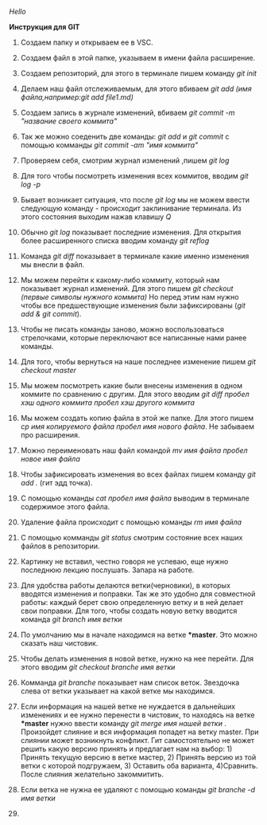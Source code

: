
*Hello*

**Инструкция для GIT**

1. Создаем папку и открываем ее в VSC.

2. Создаем файл в этой папке, указываем в имени файла расширение.

3. Создаем репозиторий, для этого в терминале пишем команду *git init*

4. Делаем наш файл отслеживаемым, для этого вбиваем *git add (имя файла,например:git add  file1.md)*

5. Создаем запись в журнале изменений, вбиваем *git commit -m "название своего коммита"*

6. Так же можно соеденить две команды: *git add* и *git commit* с помощью комманды *git commit -am "имя коммита"*

7. Проверяем себя, смотрим журнал изменений ,пишем *git log*

8. Для того чтобы посмотреть изменения всех коммитов, вводим *git log -p*

9. Бывает возникает ситуация, что после *git log* мы не можем ввести следующую команду - происходит заклинивание терминала. Из этого состояния выходим нажав клавишу *Q*

10. Обычно *git log* показывает последние изменения. Для открытия более расширенного списка вводим команду *git reflog*

11. Команда *git diff* показывает в терминале какие именно изменения мы внесли в файл.

12. Мы можем перейти к какому-либо коммиту, который нам показывает журнал изменений. Для этого пишем *git checkout (первые символы нужного коммита)* Но перед этим нам нужно чтобы все предшествующие изменения были зафиксированы (*git add & git commit*).

13. Чтобы не писать команды заново, можно воспользоваться стрелочками, которые переключают все написанные нами ранее команды.

14. Для того, чтобы вернуться на наше последнее изменение пишем *git checkout master*

15. Мы можем посмотреть какие были внесены изменения в одном коммите по сравнению с другим. Для этого вводим *git diff пробел хэш одного коммита пробел хэш другого коммита*

16. Мы можем создать копию файла в этой же папке. Для этого пишем *cp имя копируемого файла пробел имя нового файла*. Не забываем про расширения.

17. Можно переименовать наш файл командой *mv имя файла пробел новое имя файла*

18. Чтобы зафиксировать изменения во всех файлах пишем команду *git add .* (гит эдд точка).

19. С помощью команды *cat пробел имя файла* выводим в терминале содержимое этого файла.

20. Удаление файла происходит с помощью команды *rm имя файла*

21. С помощью комманды *git status* смотрим состояние всех наших файлов в репозитории.

22. Картинку не вставил, честно говоря не успеваю, еще нужно последнюю лекцию послушать. Запара на работе.

23. Для удобства работы делаются ветки(черновики), в которых вводятся изменения и поправки. Так же это удобно для совместной работы: каждый берет свою определенную ветку и в ней делает свои поправки. Для того, чтобы создать новую ветку вводится команда *git branch имя ветки*

24. По умолчанию мы в начале находимся на ветке __*master__. Это можно сказать наш чистовик.

25. Чтобы делать изменения в новой ветке, нужно на нее перейти. Для этого вводим *git checkout branche имя ветки*

26. Комманда *git branche* показывает нам список веток. Звездочка слева от ветки указывает на какой ветке мы находимся.

27. Если информация на нашей ветке не нуждается в дальнейших изменениях и ее нужно перенести в чистовик, то находясь на ветке __*master__ нужно ввести команду *git merge имя нашей ветки* . Произойдет слияние и вся информация попадет на ветку master. При слиянии может возникнуть конфликт. Гит самостоятельно не может решить какую версию принять и предлагает нам на выбор: 1) Принять текущую версию в ветке мастер, 2) Принять версию из той ветки с которой подгружаем, 3) Оставить оба варианта, 4)Сравнить.
После слияния желательно закоммитить.

28. Если ветка не нужна ее удаляют с помощью команды *git branche -d имя ветки*

29. 